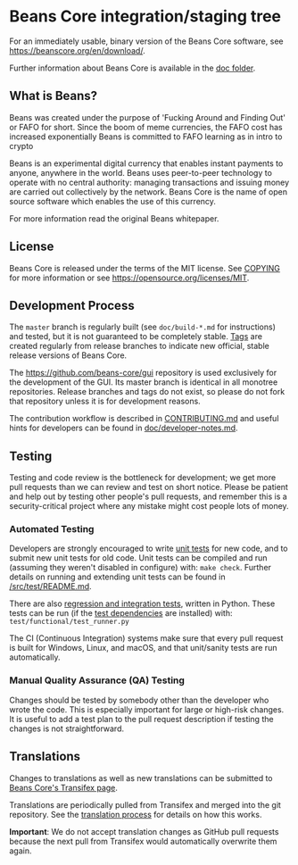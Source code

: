 Beans Core integration/staging tree
=====================================

For an immediately usable, binary version of the Beans Core software, see
https://beanscore.org/en/download/.

Further information about Beans Core is available in the [doc folder](/doc).

What is Beans?
----------------

Beans was created under the purpose of 'Fucking Around and Finding Out' or FAFO for short.
Since the boom of meme currencies, the FAFO cost has increased exponentially
Beans is committed to FAFO learning as in intro to crypto

Beans is an experimental digital currency that enables instant payments to
anyone, anywhere in the world. Beans uses peer-to-peer technology to operate
with no central authority: managing transactions and issuing money are carried
out collectively by the network. Beans Core is the name of open source
software which enables the use of this currency.

For more information read the original Beans whitepaper.

License
-------

Beans Core is released under the terms of the MIT license. See [COPYING](COPYING) for more
information or see https://opensource.org/licenses/MIT.

Development Process
-------------------

The `master` branch is regularly built (see `doc/build-*.md` for instructions) and tested, but it is not guaranteed to be
completely stable. [Tags](https://github.com/beans/beans/tags) are created
regularly from release branches to indicate new official, stable release versions of Beans Core.

The https://github.com/beans-core/gui repository is used exclusively for the
development of the GUI. Its master branch is identical in all monotree
repositories. Release branches and tags do not exist, so please do not fork
that repository unless it is for development reasons.

The contribution workflow is described in [CONTRIBUTING.md](CONTRIBUTING.md)
and useful hints for developers can be found in [doc/developer-notes.md](doc/developer-notes.md).

Testing
-------

Testing and code review is the bottleneck for development; we get more pull
requests than we can review and test on short notice. Please be patient and help out by testing
other people's pull requests, and remember this is a security-critical project where any mistake might cost people
lots of money.

### Automated Testing

Developers are strongly encouraged to write [unit tests](src/test/README.md) for new code, and to
submit new unit tests for old code. Unit tests can be compiled and run
(assuming they weren't disabled in configure) with: `make check`. Further details on running
and extending unit tests can be found in [/src/test/README.md](/src/test/README.md).

There are also [regression and integration tests](/test), written
in Python.
These tests can be run (if the [test dependencies](/test) are installed) with: `test/functional/test_runner.py`

The CI (Continuous Integration) systems make sure that every pull request is built for Windows, Linux, and macOS,
and that unit/sanity tests are run automatically.

### Manual Quality Assurance (QA) Testing

Changes should be tested by somebody other than the developer who wrote the
code. This is especially important for large or high-risk changes. It is useful
to add a test plan to the pull request description if testing the changes is
not straightforward.

Translations
------------

Changes to translations as well as new translations can be submitted to
[Beans Core's Transifex page](https://www.transifex.com/beans/beans/).

Translations are periodically pulled from Transifex and merged into the git repository. See the
[translation process](doc/translation_process.md) for details on how this works.

**Important**: We do not accept translation changes as GitHub pull requests because the next
pull from Transifex would automatically overwrite them again.
